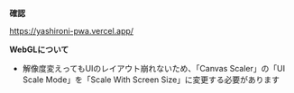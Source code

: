 **確認**

https://yashironi-pwa.vercel.app/

**WebGLについて**
- 解像度変えってもUIのレイアウト崩れないため、「Canvas Scaler」の「UI Scale Mode」を「Scale With Screen Size」に変更する必要があります
